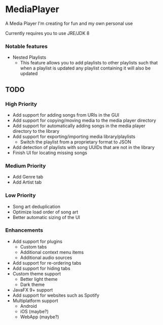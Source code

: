 # MediaPlayer
A Media Player I'm creating for fun and my own personal use

Currently requires you to use JRE/JDK 8

### Notable features

- Nested Playlists
  - This feature allows you to add playlists to other playlists such that when a playlist is updated any playlist containing it will also be updated

## TODO

### High Priority
- Add support for adding songs from URIs in the GUI
- Add support for copying/moving media to the media player directory
- Add support for automatically adding songs in the media player directory to the library
- Add support for exporting/importing media library/playlists
  - Switch the playlist from a proprietary format to JSON
- Add detection of playlists with song UUIDs that are not in the library
- Finish UI for locating missing songs

### Medium Priority
- Add Genre tab
- Add Artist tab

### Low Priority
- Song art deduplication
- Optimize load order of song art
- Better automatic sizing of the UI

### Enhancements
- Add support for plugins
  - Custom tabs
  - Additional context menu items
  - Additional audio sources
- Add support for re-ordering tabs
- Add support for hiding tabs
- Custom theme support
  - Better light theme
  - Dark theme
- JavaFX 9+ support
- Add support for websites such as Spotify
- Multiplatform support
  - Android
  - iOS (maybe?)
  - WebApp (maybe?)
